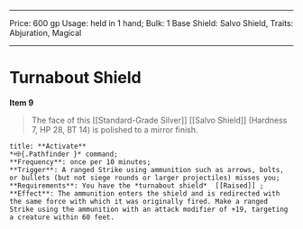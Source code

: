 
---
Price: 600 gp
Usage: held in 1 hand;
Bulk: 1
Base Shield: Salvo Shield,
Traits: Abjuration, Magical

---

# Turnabout Shield

**Item 9**

> The face of this [[Standard-Grade Silver]] [[Salvo Shield]] (Hardness 7, HP 28, BT 14) is polished to a mirror finish.

```ad-embed-ability
title: **Activate**
*⬲{.Pathfinder }* command; 
**Frequency**: once per 10 minutes;
**Trigger**: A ranged Strike using ammunition such as arrows, bolts, or bullets (but not siege rounds or larger projectiles) misses you;
**Requirements**: You have the *turnabout shield*  [[Raised]] ;
**Effect**: The ammunition enters the shield and is redirected with the same force with which it was originally fired. Make a ranged Strike using the ammunition with an attack modifier of +19, targeting a creature within 60 feet.

```
